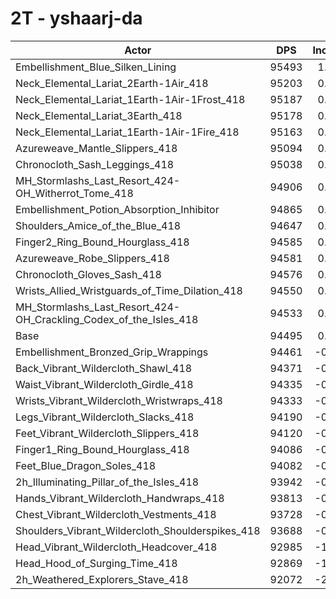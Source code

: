 # 2T - yshaarj-da
| Actor | DPS | Increase |
|---|:---:|:---:|
|Embellishment_Blue_Silken_Lining|95493|1.06%|
|Neck_Elemental_Lariat_2Earth-1Air_418|95203|0.75%|
|Neck_Elemental_Lariat_1Earth-1Air-1Frost_418|95187|0.73%|
|Neck_Elemental_Lariat_3Earth_418|95178|0.72%|
|Neck_Elemental_Lariat_1Earth-1Air-1Fire_418|95163|0.71%|
|Azureweave_Mantle_Slippers_418|95094|0.63%|
|Chronocloth_Sash_Leggings_418|95038|0.57%|
|MH_Stormlashs_Last_Resort_424-OH_Witherrot_Tome_418|94906|0.43%|
|Embellishment_Potion_Absorption_Inhibitor|94865|0.39%|
|Shoulders_Amice_of_the_Blue_418|94647|0.16%|
|Finger2_Ring_Bound_Hourglass_418|94585|0.10%|
|Azureweave_Robe_Slippers_418|94581|0.09%|
|Chronocloth_Gloves_Sash_418|94576|0.09%|
|Wrists_Allied_Wristguards_of_Time_Dilation_418|94550|0.06%|
|MH_Stormlashs_Last_Resort_424-OH_Crackling_Codex_of_the_Isles_418|94533|0.04%|
|Base|94495|0.00%|
|Embellishment_Bronzed_Grip_Wrappings|94461|-0.04%|
|Back_Vibrant_Wildercloth_Shawl_418|94371|-0.13%|
|Waist_Vibrant_Wildercloth_Girdle_418|94335|-0.17%|
|Wrists_Vibrant_Wildercloth_Wristwraps_418|94333|-0.17%|
|Legs_Vibrant_Wildercloth_Slacks_418|94190|-0.32%|
|Feet_Vibrant_Wildercloth_Slippers_418|94120|-0.40%|
|Finger1_Ring_Bound_Hourglass_418|94086|-0.43%|
|Feet_Blue_Dragon_Soles_418|94082|-0.44%|
|2h_Illuminating_Pillar_of_the_Isles_418|93942|-0.59%|
|Hands_Vibrant_Wildercloth_Handwraps_418|93813|-0.72%|
|Chest_Vibrant_Wildercloth_Vestments_418|93728|-0.81%|
|Shoulders_Vibrant_Wildercloth_Shoulderspikes_418|93688|-0.85%|
|Head_Vibrant_Wildercloth_Headcover_418|92985|-1.60%|
|Head_Hood_of_Surging_Time_418|92869|-1.72%|
|2h_Weathered_Explorers_Stave_418|92072|-2.56%|
